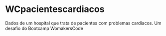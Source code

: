 # WCpacientescardiacos
Dados de um hospital que trata de pacientes com problemas cardíacos. Um desafio do Bootcamp WomakersCode
